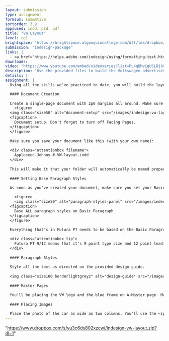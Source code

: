 ```yaml
---
layout: submission
type: assignment
formsum: summative
sortorder: 3.9
appsused: indd, psd, pdf
title: "VW Layout"
level: cg1
brightspace: "https://brightspace.algonquincollege.com/d2l/lms/dropbox/user/folder_submit_files.d2l?db=233312&grpid=0&isprv=0&bp=0&ou=279825"
submission: "indesign-package"
links: |
  - <a href="https://helpx.adobe.com/indesign/using/formatting-text.html#use_quick_apply" target="_blank">Adobe: Quick Apply</a>
downloads: 
video: "https://www.youtube.com/embed/videoseries?list=PL4qBMvigUSLDjkXfBZub8komrk3Bj3RyO"
description: "Use the provided files to build the Volkswagen advertisement according to the included PDF design guide. Again, we're building an InDesign document in a way which will make it easy to edit."
details: |
assignment: |
  Using all the skills we've practiced to date, you will build the layout shown in the provided design guide. You'll be replicating the design in the guide. There may be very small differences, like different line endings. That's ok.

  #### Document Creation
  
  Create a single-page document with 2p0 margins all around. Make sure you adhere to all the settings shown below.
    <figure>
  <img class="size50" alt="document-setup" src="/images/indesign-vw-layout/document-setup.jpg">  
  <figcaption>
    Document setup. Don't forget to turn off Facing Pages.
  </figcaption>
  </figure>
  
  Make sure you save your document like this (with your own name):
  
  <div class="attentionbox filename">
    Appleseed-Johnny-#-VW-layout.indd
  </div>
  
  This will make it that your folder will automatically be named properly once you're done.
  
  #### Setting Base Paragraph Styles
  
  As soon as you've created your document, make sure you set your Basic Paragraph Style to <a href="https://fonts.adobe.com/fonts/futura-pt" title="Turn on Futura PT on Adobe Fonts" target="_blank" class="fw700">Futura PT Book</a> 9pt.

    <figure>
    <img class="size50" alt="paragraph-styles-panel" src="/images/indesign-vw-layout/paragraph-styles-panel.jpg">
  <figcaption>
    Base ALL paragraph styles on Basic Paragraph
  </figcaption>
  </figure>
  
  Everything that's in Futura PT needs to be based on the Basic Paragraph Style.

  <div class="attentionbox tip">
    Futura PT 9/12 means that it's 9 point type size and 12 point leading. It's expressed <i>nine over twelve</i>.
  </div>
  
  #### Paragraph Styles
  
  Style all the text as directed on the provided design guide.
  
  <img class="size100 borderlightgrey2" alt="design-guide" src="/images/indesign-vw-layout/design-guide.jpg">
  
  #### Master Pages

  You'll be placing the VW logo and the blue frame on A-Master page. Make sure the blue frame extends all the way to the red bleed line.
  
  #### Placing Images
  
  Place the photo of the car as wide as two columns. You'll use the <span class="command">File > Place...</span> command to import the photo. Once you have a loaded cursor, drag the photo into place.
---
```

"https://www.dropbox.com/s/yu3c6ds802xzcwi/indesign-vw-layout.zip?dl=1"
